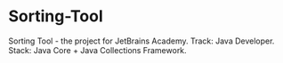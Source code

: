 # Sorting-Tool
Sorting Tool - the project for JetBrains Academy. Track: Java Developer. Stack: Java Core + Java Collections Framework. 
